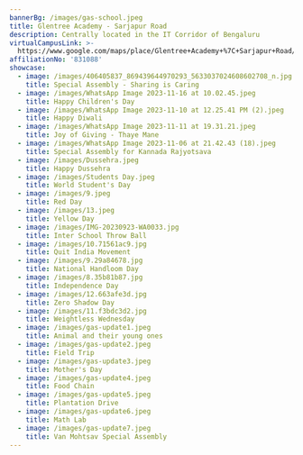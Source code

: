 ```yaml
---
bannerBg: /images/gas-school.jpeg
title: Glentree Academy - Sarjapur Road
description: Centrally located in the IT Corridor of Bengaluru
virtualCampusLink: >-
  https://www.google.com/maps/place/Glentree+Academy+%7C+Sarjapur+Road/@12.8977869,77.685075,3a,75y,40h,90t/data=!3m8!1e1!3m6!1sAF1QipMsMZhGdx_yVOtQmfHLZylZSCsbMukrLDnCoiRB!2e10!3e11!6shttps:%2F%2Flh5.googleusercontent.com%2Fp%2FAF1QipMsMZhGdx_yVOtQmfHLZylZSCsbMukrLDnCoiRB%3Dw224-h298-k-no-pi-0-ya123.074-ro-0-fo100!7i10744!8i5372!4m23!1m13!4m12!1m4!2m2!1d77.6699904!2d12.9162376!4e1!1m6!1m2!1s0x3bae133b85c0a5c9:0xfb6b527d7c9d4f4f!2sglentree+academy+sarjapur!2m2!1d77.6848375!2d12.8976944!3m8!1s0x3bae133b85c0a5c9:0xfb6b527d7c9d4f4f!8m2!3d12.8976944!4d77.6848375!10e5!14m1!1BCgIgARICCAI!16s%2Fg%2F11f03_4kl3?entry=ttu
affiliationNo: '831088'
showcase:
  - image: /images/406405837_869439644970293_5633037024608602708_n.jpg
    title: Special Assembly - Sharing is Caring
  - image: /images/WhatsApp Image 2023-11-16 at 10.02.45.jpeg
    title: Happy Children's Day
  - image: /images/WhatsApp Image 2023-11-10 at 12.25.41 PM (2).jpeg
    title: Happy Diwali
  - image: /images/WhatsApp Image 2023-11-11 at 19.31.21.jpeg
    title: Joy of Giving - Thaye Mane
  - image: /images/WhatsApp Image 2023-11-06 at 21.42.43 (18).jpeg
    title: Special Assembly for Kannada Rajyotsava
  - image: /images/Dussehra.jpeg
    title: Happy Dussehra
  - image: /images/Students Day.jpeg
    title: World Student's Day
  - image: /images/9.jpeg
    title: Red Day
  - image: /images/13.jpeg
    title: Yellow Day
  - image: /images/IMG-20230923-WA0033.jpg
    title: Inter School Throw Ball
  - image: /images/10.71561ac9.jpg
    title: Quit India Movement
  - image: /images/9.29a84678.jpg
    title: National Handloom Day
  - image: /images/8.35b81b87.jpg
    title: Independence Day
  - image: /images/12.663afe3d.jpg
    title: Zero Shadow Day
  - image: /images/11.f3bdc3d2.jpg
    title: Weightless Wednesday
  - image: /images/gas-update1.jpeg
    title: Animal and their young ones
  - image: /images/gas-update2.jpeg
    title: Field Trip
  - image: /images/gas-update3.jpeg
    title: Mother's Day
  - image: /images/gas-update4.jpeg
    title: Food Chain
  - image: /images/gas-update5.jpeg
    title: Plantation Drive
  - image: /images/gas-update6.jpeg
    title: Math Lab
  - image: /images/gas-update7.jpeg
    title: Van Mohtsav Special Assembly
---
```


